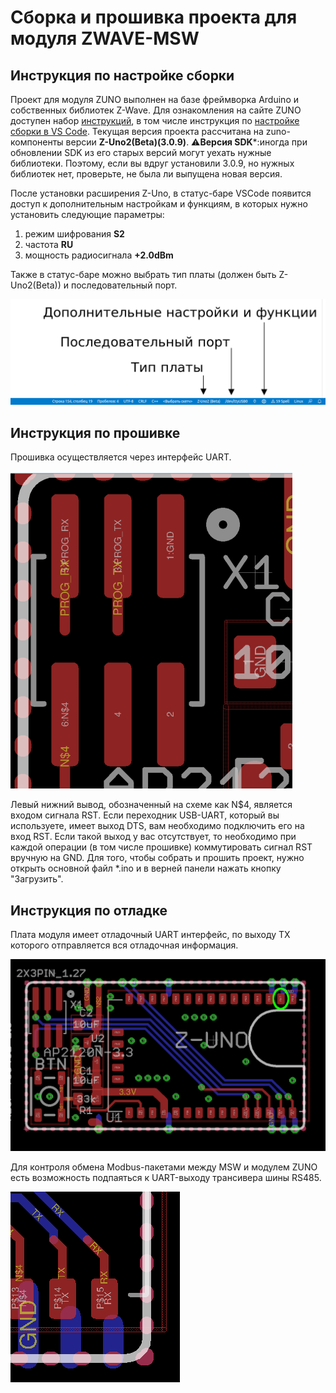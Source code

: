 # Сборка и прошивка проекта для модуля ZWAVE-MSW
## Инструкция по настройке сборки 

Проект для модуля ZUNO выполнен на базе фреймворка Arduino и собственных библиотек Z-Wave. Для ознакомления на сайте ZUNO доступен набор [инструкций](https://z-uno.z-wave.me/getting-started/), в том числе инструкция по [настройке сборки в VS Code](https://z-uno.z-wave.me/vs-code-install/). Текущая версия проекта рассчитана на zuno-компоненты версии **Z-Uno2(Beta)(3.0.9)**. 
:warning:**Версия SDK***:иногда при обновлении SDK из его старых версий могут уехать нужные библиотеки. Поэтому, если вы вдруг установили 3.0.9, но нужных библиотек нет, проверьте, не была ли выпущена новая версия.

После установки расширения Z-Uno, в статус-баре VSCode появится доступ к дополнительным настройкам и функциям, в которых нужно установить следующие параметры:
1. режим шифрования **S2**
2. частота **RU**
3. мощность радиосигнала **+2.0dBm**

Также в статус-баре можно выбрать тип платы (должен быть Z-Uno2(Beta)) и последовательный порт.

![Доступные настройки](docs/vscode_settings.png)

## Инструкция по прошивке
Прошивка осуществляется через интерфейс UART. 

![Распиновка разъема](docs/uart_pinout.png)

Левый нижний вывод, обозначенный на схеме как N$4, является входом сигнала RST. Если переходник USB-UART, который вы используете, имеет выход DTS, вам необходимо подключить его на вход RST. Если такой выход у вас отсутствует, то необходимо при каждой операции (в том числе прошивке) коммутировать сигнал RST вручную на GND.
Для того, чтобы собрать и прошить проект, нужно открыть основной файл *.ino и в верней панели нажать кнопку "Загрузить".

## Инструкция по отладке
Плата модуля имеет отладочный UART интерфейс, по выходу TX которого отправляется вся отладочная информация.

![Расположение отладочного TX](docs/debug_tx.png)

Для контроля обмена Modbus-пакетами между MSW и модулем ZUNO есть возможность подпаяться к UART-выходу трансивера шины RS485.

![Расположение UART-выхода трансивера](docs/transceiver_uart.png)
